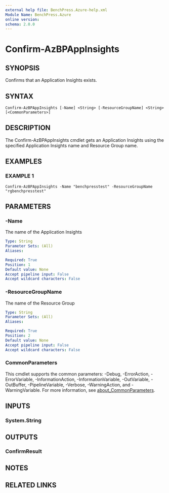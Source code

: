 ```yaml
---
external help file: BenchPress.Azure-help.xml
Module Name: BenchPress.Azure
online version:
schema: 2.0.0
---
```


# Confirm-AzBPAppInsights

## SYNOPSIS
Confirms that an Application Insights exists.

## SYNTAX

```
Confirm-AzBPAppInsights [-Name] <String> [-ResourceGroupName] <String> [<CommonParameters>]
```

## DESCRIPTION
The Confirm-AzBPAppInsights cmdlet gets an Application Insights using the specified Application Insights name
and Resource Group name.

## EXAMPLES

### EXAMPLE 1
```
Confirm-AzBPAppInsights -Name "benchpresstest" -ResourceGroupName "rgbenchpresstest"
```

## PARAMETERS

### -Name
The name of the Application Insights

```yaml
Type: String
Parameter Sets: (All)
Aliases:

Required: True
Position: 1
Default value: None
Accept pipeline input: False
Accept wildcard characters: False
```

### -ResourceGroupName
The name of the Resource Group

```yaml
Type: String
Parameter Sets: (All)
Aliases:

Required: True
Position: 2
Default value: None
Accept pipeline input: False
Accept wildcard characters: False
```

### CommonParameters
This cmdlet supports the common parameters: -Debug, -ErrorAction, -ErrorVariable, -InformationAction, -InformationVariable, -OutVariable, -OutBuffer, -PipelineVariable, -Verbose, -WarningAction, and -WarningVariable. For more information, see [about_CommonParameters](http://go.microsoft.com/fwlink/?LinkID=113216).

## INPUTS

### System.String
## OUTPUTS

### ConfirmResult
## NOTES

## RELATED LINKS
